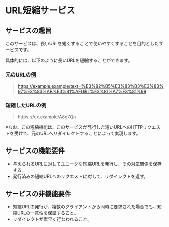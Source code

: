 # URL短縮サービス

## サービスの趣旨
このサービスは、長いURLを短くすることで使いやすくすることを目的としたサービスです。

具体的には、以下のように長いURLを短縮することができます。

### 元のURLの例
> https://example.example/text=%E3%82%B5%E3%83%B3%E3%83%97%E3%83%AB%E3%81%AEURL%E3%81%A7%E3%81%99

### 短縮したURLの例
> https:://ex.example/A8g7Qn

※なお、この短縮機能は、このサービスが発行した短いURLへのHTTPリクエストを受けて、元のURLへリダイレクトすることによって実現します。

## サービスの機能要件
 - 与えられるURLに対してユニークな短縮URLを発行し、その対応関係を保存する。
 - 発行済みの短縮URLへのリクエストに対して、リダイレクトを返す。

## サービスの非機能要件
 - 短縮URLの発行が、複数のクライアントから同時に要求された場合でも、短縮URLの一意性を保証すること。
 - リダイレクトが素早く行なわれること。
